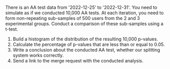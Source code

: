 There is an AA test data from '2022-12-25' to '2022-12-31'. You need to simulate as if we conducted 10,000 AA tests. At each iteration, you need to form non-repeating sub-samples of 500 users from the 2 and 3 experimental groups. Conduct a comparison of these sub-samples using a t-test.

1. Build a histogram of the distribution of the resulting 10,000 p-values.
2. Calculate the percentage of p-values that are less than or equal to 0.05.
3. Write a conclusion about the conducted AA test, whether our splitting system works correctly.
4. Send a link to the merge request with the conducted analysis.
